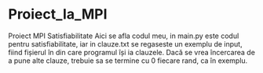 # Proiect_la_MPI
Proiect MPI Satisfiabilitate
Aici se afla codul meu, in main.py este codul pentru satisfiabilitate, iar in clauze.txt se regaseste un exemplu de input, fiind fișierul în din care programul își ia clauzele.
Dacă se vrea încercarea de a pune alte clauze, trebuie sa se termine cu 0 fiecare rand, ca în exemplu.
